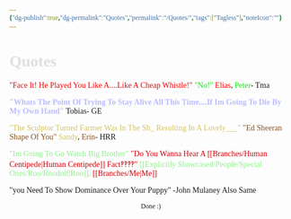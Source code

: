 ```yaml
---
{"dg-publish":true,"dg-permalink":"Quotes","permalink":"/Quotes/","tags":["Tagless"],"noteIcon":""}
---
```


<style id="Force_Custom_Fonts" type="text/css">@font-face{font-style:normal;font-family:"Merriweather";src:local("Merriweather")}@font-face{font-style:bolder;font-family:"Merriweather";src:local("Merriweather")}@font-face{font-style:normal;font-family:"Merriweather";src:local("Merriweather");unicode-range:U+0-FF,U+2E80-9FFF,U+F900-FAFF,U+FE30-FE4F,U+20000-2FA1F}@font-face{font-style:bolder;font-family:"Merriweather";src:local("Merriweather");unicode-range:U+0-FF,U+2E80-9FFF,U+F900-FAFF,U+FE30-FE4F,U+20000-2FA1F}@font-face{font-style:normal;font-family:"Merriweather";src:local("Merriweather");unicode-range:U+0-FF}@font-face{font-style:bolder;font-family:"Merriweather";src:local("Merriweather");unicode-range:U+0-FF}:not(pre):not(code):not(textarea):not(tt):not(kbd):not(samp):not(var){font-family:"Merriweather"!important}pre,code,textarea,tt,kbd,samp,var{font-family:monospace!important}pre *,code *,textarea *,tt *,kbd *,samp *,var *{font-family:monospace!important}</style>

<span style="color:#F00000"></span>
<span style="color:#00F000"></span>
<span style="color:#0000F0"></span>
<span style="color:#F0F000"></span>
<span style="color:#00F0F0"></span>
<span style="color:#F000F0"></span>
<span style="color:#F1F1F1"></span>



# <span style="color:#DFDFDF">Quotes</span>
<span style="color:#F00000">"Face It! He Played You Like A....Like A Cheap Whistle!"</span>
<span style="color:#00F000">"No!"</span>
<span style="color:#F00000">Elias</span>, <span style="color:#00F000">Peter</span>- Tma


<span style="color:#BBBBFF"><b>"Whats The Point Of Trying To Stay Alive All This Time....If Im Going To Die By My Own Hand"</b></span>
Tobias- GE

<span style="color:#D2C262">"The Sculptor Turned Farmer Was In The Sh_ Resulting In A Lovely___"</span>
<span style="color:#855123">"Ed Sheeran Shape Of You"</span>
<span style="color:#D2C262">Sandy</span>, <span style="color:#855123">Erin</span>- HRR

<span style="color:#90F08D">"Im Going To Go Watch Big Brother"</span>
<span style="color:#D00009">"Do You Wanna Hear A [[Branches/Human Centipede\|Human Centipede]] Fact‽‽‽‽"</span>
<span style="color:#90F08D">[[Explicitly Showcased/People/Special Ones/Roo/Roodolf\|Roo]], <span style="color:#D00009">[[Branches/Me\|Me]]</span>

"you Need To Show Dominance Over Your Puppy"
-John Mulaney
Also Same




<center><sub>Done :)</sub></center>


<script src="https://utteranc.es/client.js"
        repo="WonderingGodling/My-Mind-Space"
        issue-term="title"
        theme="preferred-color-scheme"
        crossorigin="anonymous"
        async>
</script>